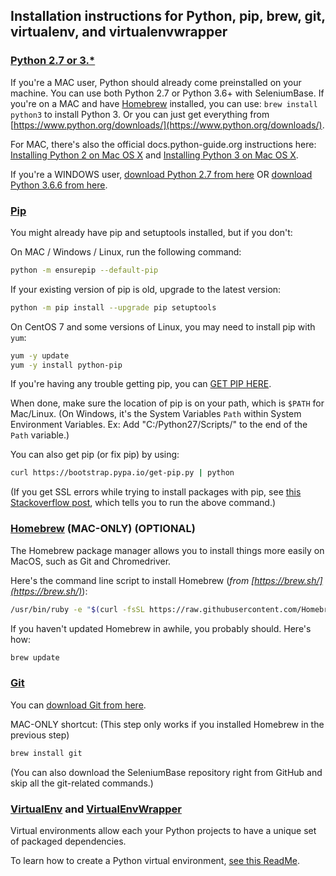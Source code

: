 ## Installation instructions for Python, pip, brew, git, virtualenv, and virtualenvwrapper

### [Python 2.7 or 3.*](https://www.python.org/downloads/)

If you're a MAC user, Python should already come preinstalled on your machine. You can use both Python 2.7 or Python 3.6+ with SeleniumBase. If you're on a MAC and have [Homebrew](https://brew.sh/) installed, you can use: ``brew install python3`` to install Python 3. Or you can just get everything from [https://www.python.org/downloads/](https://www.python.org/downloads/).

For MAC, there's also the official docs.python-guide.org instructions here: [Installing Python 2 on Mac OS X](https://docs.python-guide.org/starting/install/osx/) and [Installing Python 3 on Mac OS X](https://docs.python-guide.org/starting/install3/osx/#install3-osx).

If you're a WINDOWS user, [download Python 2.7 from here](https://www.python.org/downloads/release/python-2713/) OR [download Python 3.6.6 from here](https://www.python.org/downloads/release/python-366/).

### [Pip](https://en.wikipedia.org/wiki/Pip_%28package_manager%29)

You might already have pip and setuptools installed, but if you don't:

On MAC / Windows / Linux, run the following command:
```bash
python -m ensurepip --default-pip
```

If your existing version of pip is old, upgrade to the latest version:
```bash
python -m pip install --upgrade pip setuptools
```

On CentOS 7 and some versions of Linux, you may need to install pip with ``yum``:
```bash
yum -y update
yum -y install python-pip
```

If you're having any trouble getting pip, you can [GET PIP HERE](https://pip.pypa.io/en/latest/installing/).

When done, make sure the location of pip is on your path, which is `$PATH` for Mac/Linux. (On Windows, it's the System Variables `Path` within System Environment Variables. Ex: Add "C:/Python27/Scripts/" to the end of the `Path` variable.)

You can also get pip (or fix pip) by using:
```bash
curl https://bootstrap.pypa.io/get-pip.py | python
```

(If you get SSL errors while trying to install packages with pip, see [this Stackoverflow post](https://stackoverflow.com/questions/49768770/not-able-to-install-python-packages-ssl-tlsv1-alert-protocol-version), which tells you to run the above command.)

### [Homebrew](http://brew.sh/) (MAC-ONLY) (OPTIONAL)

The Homebrew package manager allows you to install things more easily on MacOS, such as Git and Chromedriver.

Here's the command line script to install Homebrew (*from [https://brew.sh/](https://brew.sh/)*):
```bash
/usr/bin/ruby -e "$(curl -fsSL https://raw.githubusercontent.com/Homebrew/install/master/install)"
```
If you haven't updated Homebrew in awhile, you probably should. Here's how:
```bash
brew update
```

### [Git](http://www.git-scm.com)

You can [download Git from here](http://git-scm.com/downloads).

MAC-ONLY shortcut: (This step only works if you installed Homebrew in the previous step)
```bash
brew install git
```

(You can also download the SeleniumBase repository right from GitHub and skip all the git-related commands.)

<a id="virtual_environment"></a>
### [VirtualEnv](http://virtualenv.readthedocs.org/en/latest/) and [VirtualEnvWrapper](http://virtualenvwrapper.readthedocs.org/en/latest/)

Virtual environments allow each your Python projects to have a unique set of packaged dependencies.

To learn how to create a Python virtual environment, [see this ReadMe](https://github.com/seleniumbase/SeleniumBase/blob/master/help_docs/virtualenv_instructions.md).
